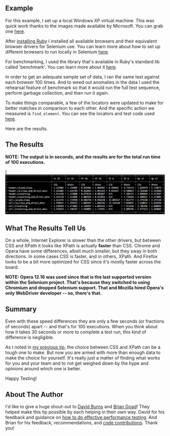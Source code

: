 ## Example

For this example, I set up a local Windows XP virtual machine. This was quick work thanks to the images made available 
by Microsoft. You can grab one [here](https://developer.microsoft.com/en-us/windows/downloads/virtual-machines/).

After [installing Ruby](http://rubyinstaller.org/downloads/) I installed all available browsers and their equivalent 
browser drivers for Selenium use. You can learn more about how to set up different browsers to run locally in 
Selenium [here](https://elementalselenium.com/docs/chrome-driver/29-chrome-driver).

For benchmarking, I used the library that's available in Ruby's standard lib called 'benchmark'. You can learn more 
about it [here](https://github.com/ruby/benchmark).

In order to get an adequate sample set of data, I ran the same test against each browser 100 times. And to weed out 
anomalies in the data I used the rehearsal feature of benchmark so that it would run the full test sequence, perform 
garbage collection, and then run it again.

To make things comparable, a few of the locators were updated to make for better matches in comparison to each other. 
And the specific action we measured is `find_element`. You can see the locators and test code used 
[here](https://github.com/diemol/selenium-benchmark/blob/master/lib/page-objects/small_dom.rb).

Here are the results.

## The Results

**NOTE: The output is in seconds, and the results are for the total run time of 100 executions.**

[![local browser benchmarks](./../images/local-browser-benchmarks.png)

## What The Results Tell Us

On a whole, Internet Explorer is slower than the other drivers, but between CSS and XPath it looks like XPath is 
actually **faster** than CSS. Chrome and Opera have some differences, albeit much smaller, but they sway in both 
directions. In some cases CSS is faster, and in others, XPath. And Firefox looks to be a bit more optimized for 
CSS since it's mostly faster across the board.

**NOTE: Opera 12.16 was used since that is the last supported version within the Selenium project. That's because 
they switched to using Chromium and dropped Selenium support. That and Mozilla hired Opera's only WebDriver 
developer -- so, there's that.**

## Summary

Even with these speed differences they are only a few seconds (or fractions of seconds) apart -- and that's for 
100 executions. When you think about how it takes 30 seconds or more to complete a test run, this kind of 
difference is negligible.

As I noted in [my previous tip](https://elementalselenium.com/docs/css-vs-xpath/32-css-vs-xpath), the choice between 
CSS and XPath can be a tough one to make. But now you are armed with more than enough data to make the choice for 
yourself. It's really just a matter of finding what works for you and your team and to not get weighed down by the 
hype and opinions around which one is better.

Happy Testing!

## About The Author

I'd like to give a huge shout-out to [David Burns](https://twitter.com/AutomatedTester) and [Brian Goad](https://twitter.com/bbbco)! They helped make this tip possible 
by each helping in their own way. David for his feedback and guidance on [how to do effective performance testing](https://www.youtube.com/watch?v=qQgDDAan4rM). 
And Brian for his feedback, recommendations, and [code contributions](https://twitter.com/bbbco/status/421707164919418880). 
Thank you!

